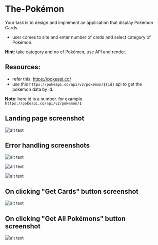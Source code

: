 
# The-Pokémon

Your task is to design and implement an application that display Pokémon Cards.

- user comes to site and enter number of cards and select category of Pokémon.

**Hint**: take category and no of Pokémon, use API and render.

## Resources:

- refer this: https://pokeapi.co/
- use this `https://pokeapi.co/api/v2/pokemon/${id}` api to get the pokemon data by id.

**Note**: here id is a number. for example `https://pokeapi.co/api/v2/pokemon/1`


## Landing page screenshot

![alt text](./images/image.png)

## Error handling screenshots

![alt text](./images/image-1.png)

![alt text](./images/image-2.png)

![alt text](./images/image-3.png)

## On clicking "Get Cards" button screenshot

![alt text](./images/image-4.png)

## On clicking "Get All Pokémons" button screenshot

![alt text](./images/image-5.png)